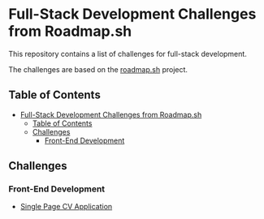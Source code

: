 # Full-Stack Development Challenges from Roadmap.sh

This repository contains a list of challenges for full-stack development.

The challenges are based on the [roadmap.sh](https://roadmap.sh/) project.

## Table of Contents

-   [Full-Stack Development Challenges from Roadmap.sh](#full-stack-development-challenges-from-roadmapsh)
    -   [Table of Contents](#table-of-contents)
    -   [Challenges](#challenges)
        -   [Front-End Development](#front-end-development)

## Challenges

### Front-End Development

-   [Single Page CV Application](https://roadmap.sh/projects/single-page-cv)
